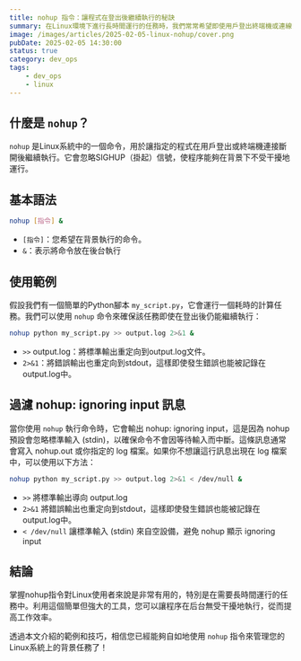 ```yaml
---
title: nohup 指令：讓程式在登出後繼續執行的秘訣
summary: 在Linux環境下進行長時間運行的任務時，我們常常希望即使用戶登出終端機或連線中斷，任務也能繼續執行。nohup指令正是為此而生！本文將介紹如何使用nohup來執行背景任務，並重定向其輸出，確保您的程序在離線後仍能順利運行。
image: /images/articles/2025-02-05-linux-nohup/cover.png
pubDate: 2025-02-05 14:30:00
status: true
category: dev_ops
tags: 
    - dev_ops
    - linux
---
```


## 什麼是 `nohup`？

`nohup` 是Linux系統中的一個命令，用於讓指定的程式在用戶登出或終端機連接斷開後繼續執行。它會忽略SIGHUP（掛起）信號，使程序能夠在背景下不受干擾地運行。

## 基本語法

```bash
nohup [指令] &
```

- `[指令]`：您希望在背景執行的命令。
- `&`：表示將命令放在後台執行

## 使用範例

假設我們有一個簡單的Python腳本 `my_script.py`，它會運行一個耗時的計算任務。我們可以使用 `nohup` 命令來確保該任務即使在登出後仍能繼續執行：

```bash
nohup python my_script.py >> output.log 2>&1 &
```
- `>>` output.log：將標準輸出重定向到output.log文件。
- `2>&1`：將錯誤輸出也重定向到stdout，這樣即使發生錯誤也能被記錄在output.log中。

## 過濾 nohup: ignoring input 訊息

當你使用 `nohup` 執行命令時，它會輸出 nohup: ignoring input，這是因為 nohup 預設會忽略標準輸入 (stdin)，以確保命令不會因等待輸入而中斷。這條訊息通常會寫入 nohup.out 或你指定的 log 檔案。如果你不想讓這行訊息出現在 log 檔案中，可以使用以下方法：

```bash
nohup python my_script.py >> output.log 2>&1 < /dev/null &
```

- `>>` 將標準輸出導向 output.log
- `2>&1` 將錯誤輸出也重定向到stdout，這樣即使發生錯誤也能被記錄在output.log中。
- `< /dev/null` 讓標準輸入 (stdin) 來自空設備，避免 nohup 顯示 ignoring input


## 結論

掌握nohup指令對Linux使用者來說是非常有用的，特別是在需要長時間運行的任務中。利用這個簡單但強大的工具，您可以讓程序在后台無受干擾地執行，從而提高工作效率。

透過本文介紹的範例和技巧，相信您已經能夠自如地使用 `nohup` 指令來管理您的Linux系統上的背景任務了！
